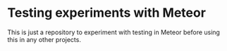 # Testing experiments with Meteor

This is just a repository to experiment with testing in Meteor before using this in any other projects. 